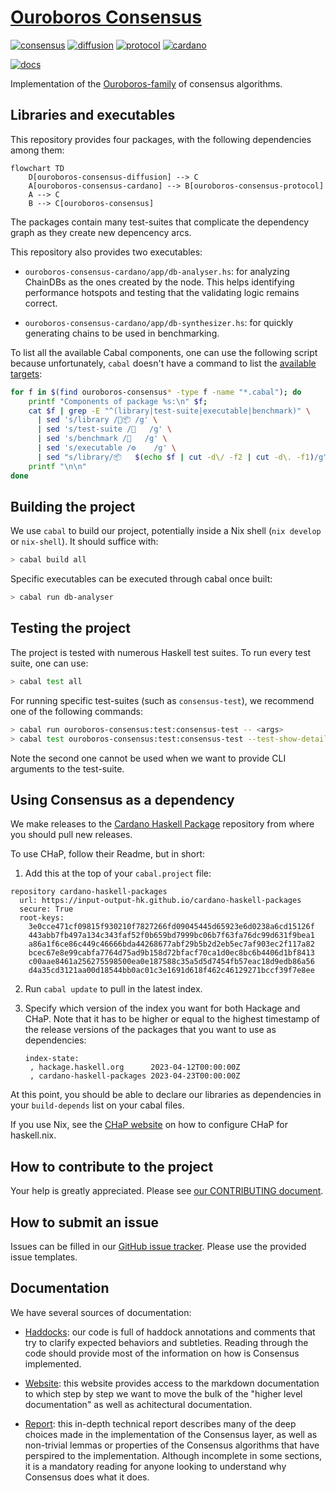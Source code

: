 # [Ouroboros Consensus](https://input-output-hk.github.io/ouroboros-consensus/)

[![consensus](https://img.shields.io/badge/ouroboros--consensus-0.6.0.0-blue)](https://input-output-hk.github.io/cardano-haskell-packages/package/ouroboros-consensus-0.6.0.0/)
[![diffusion](https://img.shields.io/badge/ouroboros--consensus--diffusion-0.5.1.0-blue)](https://input-output-hk.github.io/cardano-haskell-packages/package/ouroboros-consensus-diffusion-0.5.1.0/)
[![protocol](https://img.shields.io/badge/ouroboros--consensus--protocol-0.5.0.1-blue)](https://input-output-hk.github.io/cardano-haskell-packages/package/ouroboros-consensus-protocol-0.5.0.1/)
[![cardano](https://img.shields.io/badge/ouroboros--consensus--cardano-0.5.0.1-blue)](https://input-output-hk.github.io/cardano-haskell-packages/package/ouroboros-consensus-cardano-0.5.0.1/)

[![docs](https://img.shields.io/badge/Documentation-yellow)](https://input-output-hk.github.io/ouroboros-consensus/)

Implementation of the [Ouroboros-family](docs/website/docs/References.md) of consensus
algorithms.

## Libraries and executables

This repository provides four packages, with the following dependencies among
them:

``` mermaid
flowchart TD
    D[ouroboros-consensus-diffusion] --> C
    A[ouroboros-consensus-cardano] --> B[ouroboros-consensus-protocol]
    A --> C
    B --> C[ouroboros-consensus]
```

The packages contain many test-suites that complicate the dependency graph as
they create new depencency arcs.

This repository also provides two executables:

- `ouroboros-consensus-cardano/app/db-analyser.hs`: for analyzing ChainDBs as
  the ones created by the node. This helps identifying performance hotspots and
  testing that the validating logic remains correct.

- `ouroboros-consensus-cardano/app/db-synthesizer.hs`: for quickly generating
  chains to be used in benchmarking.

To list all the available Cabal components, one can use the following script
because unfortunately, `cabal` doesn't have a command to list the [available
targets](https://github.com/haskell/cabal/issues/4070):

``` bash
for f in $(find ouroboros-consensus* -type f -name "*.cabal"); do
    printf "Components of package %s:\n" $f;
    cat $f | grep -E "^(library|test-suite|executable|benchmark)" \
      | sed 's/library /🤫📦 /g' \
      | sed 's/test-suite /🧪   /g' \
      | sed 's/benchmark /🏁   /g' \
      | sed 's/executable /⚙️    /g' \
      | sed "s/library/📦   $(echo $f | cut -d\/ -f2 | cut -d\. -f1)/g"
    printf "\n\n"
done
```

## Building the project

We use `cabal` to build our project, potentially inside a Nix shell (`nix
develop` or `nix-shell`). It should suffice with:

``` bash
> cabal build all
```

Specific executables can be executed through cabal once built:

``` bash
> cabal run db-analyser
```

## Testing the project

The project is tested with numerous Haskell test suites. To run every test
suite, one can use:

``` bash
> cabal test all
```

For running specific test-suites (such as `consensus-test`), we recommend one of
the following commands:

``` bash
> cabal run ouroboros-consensus:test:consensus-test -- <args>
> cabal test ouroboros-consensus:test:consensus-test --test-show-details=direct
```

Note the second one cannot be used when we want to provide CLI arguments to the
test-suite.

## Using Consensus as a dependency

We make releases to the [Cardano Haskell
Package](https://input-output-hk.github.io/cardano-haskell-packages/all-packages/)
repository from where you should pull new releases.

To use CHaP, follow their Readme, but in short:

1. Add this at the top of your `cabal.project` file:

  ```
  repository cardano-haskell-packages
    url: https://input-output-hk.github.io/cardano-haskell-packages
    secure: True
    root-keys:
      3e0cce471cf09815f930210f7827266fd09045445d65923e6d0238a6cd15126f
      443abb7fb497a134c343faf52f0b659bd7999bc06b7f63fa76dc99d631f9bea1
      a86a1f6ce86c449c46666bda44268677abf29b5b2d2eb5ec7af903ec2f117a82
      bcec67e8e99cabfa7764d75ad9b158d72bfacf70ca1d0ec8bc6b4406d1bf8413
      c00aae8461a256275598500ea0e187588c35a5d5d7454fb57eac18d9edb86a56
      d4a35cd3121aa00d18544bb0ac01c3e1691d618f462c46129271bccf39f7e8ee
  ```

2. Run `cabal update` to pull in the latest index.
3. Specify which version of the index you want for both Hackage and CHaP. Note
   that it has to be higher or equal to the highest timestamp of the release
   versions of the packages that you want to use as dependencies:

   ```
   index-state:
    , hackage.haskell.org      2023-04-12T00:00:00Z
    , cardano-haskell-packages 2023-04-23T00:00:00Z
   ```

At this point, you should be able to declare our libraries as dependencies in
your `build-depends` list on your cabal files.

If you use Nix, see the [CHaP
website](https://input-output-hk.github.io/cardano-haskell-packages/) on how to
configure CHaP for haskell.nix.

## How to contribute to the project

Your help is greatly appreciated. Please see [our CONTRIBUTING
document](CONTRIBUTING.md).

## How to submit an issue

Issues can be filled in our [GitHub issue
tracker](https://github.com/input-output-hk/ouroboros-consensus/issues). Please
use the provided issue templates.

## Documentation

We have several sources of documentation:

- [Haddocks](https://input-output-hk.github.io/ouroboros-consensus/haddocks/):
  our code is full of haddock annotations and comments that try to clarify
  expected behaviors and subtleties. Reading through the code should provide
  most of the information on how is Consensus implemented.

- [Website](https://input-output-hk.github.io/ouroboros-consensus/): this website
  provides access to the markdown documentation to which step by step we want to
  move the bulk of the "higher level documentation" as well as achitectural
  documentation.

- [Report](./docs/report/): this in-depth technical report describes many of the
  deep choices made in the implementation of the Consensus layer, as well as
  non-trivial lemmas or properties of the Consensus algorithms that have
  perspired to the implementation. Although incomplete in some sections, it is a
  mandatory reading for anyone looking to understand why Consensus does what it
  does.

